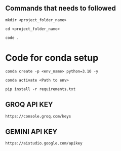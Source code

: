 ## Commands that needs to followed

```
mkdir <project_folder_name>
```

```
cd <project_folder_name>
```

```
code .
```

# Code for conda setup

```
conda create -p <env_name> python=3.10 -y
```

```
conda activate <Path to env>
```

```
pip install -r requirements.txt
```

## GROQ API KEY
```
https://console.groq.com/keys
```

## GEMINI API KEY
```
https://aistudio.google.com/apikey
```